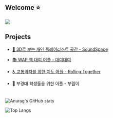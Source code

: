 ## Welcome ⭐

<img src="https://img.shields.io/badge/JavaScript-F7DF1E?style=for-the-badge&logo=Javascript&logoColor=white">

## Projects
- [🎵 3D로 보는 개인 플레이리스트 공간 - SoundSpace](https://github.com/pknu-wap/2023_1_WAP_WEB_TEAM2)

- [📚 WAP 책 대여 어플 - 대여대여](https://github.com/pknu-wap/2022_2_WAP_APP_TEAM3)

- [♿ 교통약자를 위한 지도 어플 - Rolling Together](https://github.com/Rolling-Together/RollingTogether)

- 🐋 부경대 학생들을 위한 어플 - 부림이

#
![Anurag's GitHub stats](https://github-readme-stats.vercel.app/api?username=H0ngJu&show_icons=true&theme=radical)

![Top Langs](https://github-readme-stats.vercel.app/api/top-langs/?username=H0ngJu&layout=compact&theme=tokyonight)

<!--
**H0ngJu/H0ngJu** is a ✨ _special_ ✨ repository because its `README.md` (this file) appears on your GitHub profile.

Here are some ideas to get you started:

- 🔭 I’m currently working on ...
- 🌱 I’m currently learning ...
- 👯 I’m looking to collaborate on ...
- 🤔 I’m looking for help with ...
- 💬 Ask me about ...
- 📫 How to reach me: ...
- 😄 Pronouns: ...
- ⚡ Fun fact: ...
-->
